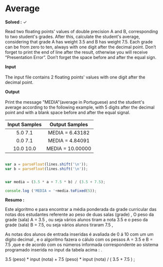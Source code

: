 
# Average 
**Solved :** ✓

<p> Read two floating points' values of double precision A and B, corresponding to two student's grades. After this, calculate the student's average, considering that grade A has weight 3.5 and B has weight 7.5. Each grade can be from zero to ten, always with one digit after the decimal point. Don’t forget to print the end of line after the result, otherwise you will receive “Presentation Error”. Don’t forget the space before and after the equal sign.</p>

<p><strong>Input</strong> <br> <br>
The input file contains 2 floating points' values with one digit after the decimal point. </p>

<p> <strong> Output </strong> <br> <br>
Print the message "MEDIA"(average in Portuguese) and the student's average according to the following example, with 5 digits after the decimal point and with a blank space before and after the equal signal.</p>


|Input Samples	|Output Samples|
|:--:|:--:|
| 5.0  7.1  | MEDIA = 6.43182 |
| 0.0  7.1  | MEDIA = 4.84091 |
| 10.0 10.0 | MEDIA = 10.00000 |

```javascript 

var a = parseFloat(lines.shift('\n'));
var b = parseFloat(lines.shift('\n'));


var media = (3.5 * a + 7.5 * b) / (3.5 + 7.5);

console.log ('MEDIA = '+media.toFixed(5));

```

**Resumo :**
<p>
Este algoritmo e para encontrar a média ponderada da grade curricular das notas dos estudantes referente ao peso de duas salas (grade) , O peso da grade (sala) A = 3.5 , ou seja vários alunos tiram a nota 3.5 e o peso da grade (sala) B = 7.5, ou seja vários alunos tiraram 7.5 ,</p>
<p>
As notas dos alunos de entrada inseridas é avaliada de 0 á 10 com um um digito decimal , e o algoritmo fazera o cálulo com os pessos A = 3.5 e B = 7.5 ,que e de acordo com os números informada correspondente ao sistema programado inserida no input da tabela acima : .</p>




3.5 (peso) * input (nota) + 7.5 (peso) * input (nota) / ( 3.5 + 7.5 ) ;

